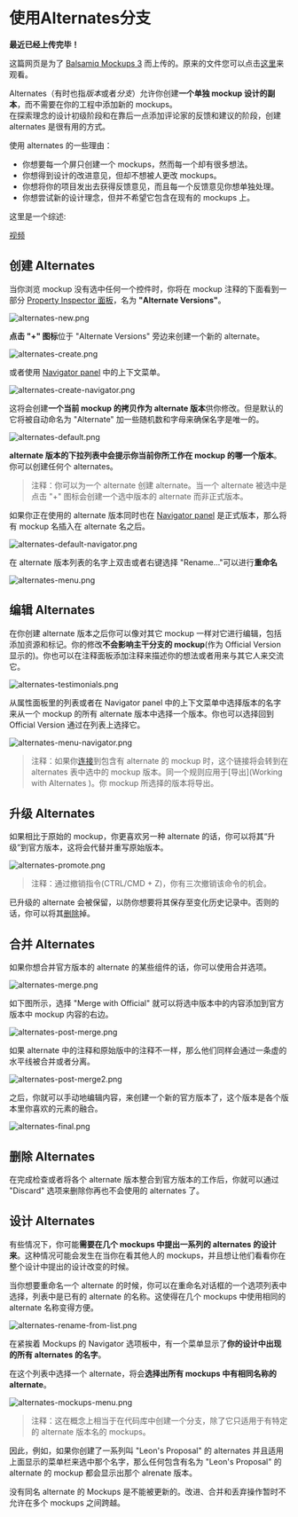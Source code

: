 # 使用Alternates分支

**最近已经上传完毕！** 
   
这篇网页是为了 [Balsamiq Mockups 3](https://balsamiq.com/products/mockups/) 而上传的。原来的文件您可以点击[这里](http://media.balsamiq.com/files/Balsamiq_Mockups_v1-v2_Docs.pdf)来观看。

Alternates（有时也指*版本*或者*分支*）允许你创建**一个单独 mockup 设计的副本**，而不需要在你的工程中添加新的 mockups。  
在探索理念的设计初级阶段和在靠后一点添加评论家的反馈和建议的阶段，创建 alternates 是很有用的方式。  

使用 alternates 的一些理由：  

- 你想要每一个屏只创建一个 mockups，然而每一个却有很多想法。
- 你想得到设计的改进意见，但却不想被人更改 mockups。
- 你想将你的项目发出去获得反馈意见，而且每一个反馈意见你想单独处理。
- 你想尝试新的设计理念，但并不希望它包含在现有的 mockups 上。

这里是一个综述:

[视频](https://youtu.be/495jKWV5rEY)

##  创建 Alternates

当你浏览 mockup 没有选中任何一个控件时，你将在 mockup 注释的下面看到一部分 [Property Inspector 面板](http://support.balsamiq.com/customer/portal/articles/110114)，名为 **"Alternate Versions"**。  

![alternates-new.png](images/alternates-new.png)  

**点击 "+" 图标**位于 "Alternate Versions" 旁边来创建一个新的 alternate。  

![alternates-create.png](images/alternates-create.png) 

或者使用 [Navigator panel](http://support.balsamiq.com/customer/portal/articles/109151#filebrowser) 中的上下文菜单。  

![alternates-create-navigator.png](images/alternates-create-navigator.png)  

这将会创建**一个当前 mockup 的拷贝作为 alternate 版本**供你修改。但是默认的它将被自动命名为 "Alternate" 加一些随机数和字母来确保名字是唯一的。  

![alternates-default.png](images/alternates-default.png)

**alternate 版本的下拉列表中会提示你当前你所工作在 mockup 的哪一个版本**。你可以创建任何个 alternates。  

>注释：你可以为一个 alternate 创建 alternate。当一个 alternate 被选中是点击 "+" 图标会创建一个选中版本的 alternate 而非正式版本。  

如果你正在使用的 alternate 版本同时也在 [Navigator panel](http://support.balsamiq.com/customer/portal/articles/109151#filebrowser) 是正式版本，那么将有 mockup 名插入在 alternate 名之后。

![alternates-default-navigator.png](images/alternates-default-navigator.png)

在 alternate 版本列表的名字上双击或者右键选择 "Rename..."可以进行**重命名**  

![alternates-menu.png](images/alternates-menu.png)  

## 编辑 Alternates

在你创建 alternate 版本之后你可以像对其它 mockup 一样对它进行编辑，包括添加资源和标记。你的修改**不会影响主干分支的 mockup**(作为 Official Version 显示的)。你也可以在注释面板添加注释来描述你的想法或者用来与其它人来交流它。  

![alternates-testimonials.png](images/alternates-testimonials.png)

从属性面板里的列表或者在 Navigator panel 中的上下文菜单中选择版本的名字来从一个 mockup 的所有 alternate 版本中选择一个版本。你也可以选择回到 Official Version 通过在列表上选择它。  

![alternates-menu-navigator.png](images/alternates-menu-navigator.png)

>注释：如果你[连接](http://support.balsamiq.com/customer/portal/articles/111742)到包含有 alternate 的 mockup 时，这个链接将会转到在 alternates 表中选中的 mockup 版本。同一个规则应用于[导出](Working with Alternates )。你 mockup 所选择的版本将导出。

## 升级 Alternates   

如果相比于原始的 mockup，你更喜欢另一种 alternate 的话，你可以将其“升级”到官方版本，这将会代替并重写原始版本。  

![alternates-promote.png](images/alternates-promote.png)

>注释：通过撤销指令(CTRL/CMD + Z)，你有三次撤销该命令的机会。  

已升级的 alternate 会被保留，以防你想要将其保存至变化历史记录中。否则的话，你可以将其[删除](http://support.balsamiq.com/customer/portal/articles/1956540-working-with-alternates#discarding)掉。  

## 合并 Alternates   

如果你想合并官方版本的 alternate 的某些组件的话，你可以使用合并选项。  

![alternates-merge.png](images/alternates-merge.png)  

如下图所示，选择 "Merge with Official" 就可以将选中版本中的内容添加到官方版本中 mockup 内容的右边。  

![alternates-post-merge.png](images/alternates-post-merge.png)  

如果 alternate 中的注释和原始版中的注释不一样，那么他们同样会通过一条虚的水平线被合并或者分离。  

![alternates-post-merge2.png](images/alternates-post-merge2.png)  

之后，你就可以手动地编辑内容，来创建一个新的官方版本了，这个版本是各个版本里你喜欢的元素的融合。  

![alternates-final.png](images/alternates-final.png)  

## 删除 Alternates   

在完成检查或者将各个 alternate 版本整合到官方版本的工作后，你就可以通过 "Discard" 选项来删除你再也不会使用的 alternates 了。  

## 设计 Alternates   

有些情况下，你可能**需要在几个 mockups 中提出一系列的 alternates 的设计来**。这种情况可能会发生在当你在看其他人的 mockups，并且想让他们看看你在整个设计中提出的设计改变的时候。  

当你想要重命名一个 alternate 的时候，你可以在重命名对话框的一个选项列表中选择，列表中是已有的 alternate 的名称。这使得在几个 mockups 中使用相同的 alternate 名称变得方便。  

![alternates-rename-from-list.png](images/alternates-rename-from-list.png)  

在紧挨着 Mockups 的 Navigator 选项板中，有一个菜单显示了**你的设计中出现的所有 alternates 的名字**。  

在这个列表中选择一个 alternate，将会**选择出所有 mockups 中有相同名称的 alternate**。  

![alternates-mockups-menu.png](images/alternates-mockups-menu.png)  

>注释：这在概念上相当于在代码库中创建一个分支，除了它只适用于有特定的 alternate 版本名的 mockups。  

因此，例如，如果你创建了一系列叫 "Leon's Proposal" 的 alternates 并且适用上面显示的菜单栏来选中那个名字，那么任何包含有名为 "Leon's Proposal" 的 alternate 的 mockup 都会显示出那个 alrenate 版本。  

没有同名 alternate 的 Mockups 是不能被更新的。改进、合并和丢弃操作暂时不允许在多个 mockups 之间跨越。  
